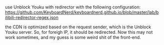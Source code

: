 use Unblock Youku with redirector with the following configuration:
https://github.com/KeyboardNerd/keyboardnerd.github.io/blob/master/lab/bilibili-redirector-regex.json

the CDN is optimized based on the request sender, which is the Unblock Youku server. 
So, for foreigh IP, it should be redirected.
Now this may not work sometimes, and my guess is some weird shit of the front-end.
